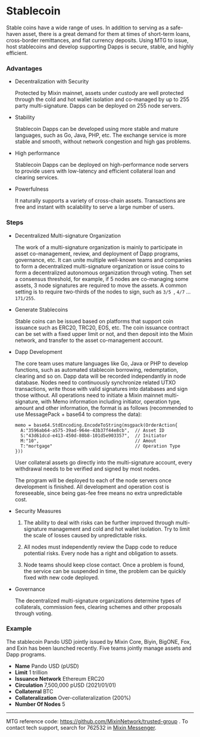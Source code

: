 # Stablecoin

Stable coins have a wide range of uses. In addition to serving as a safe-haven asset, there is a great demand for them at times of short-term loans, cross-border remittances, and fiat currency deposits. Using MTG to issue, host stablecoins and develop supporting Dapps is secure, stable, and highly efficient.

### Advantages

- Decentralization with Security
  
  Protected by Mixin mainnet, assets under custody are well protected through the cold and hot wallet isolation and co-managed by up to 255 party multi-signature. Dapps can be deployed on 255 node servers.

- Stability 
  
  Stablecoin Dapps can be developed using more stable and mature languages, such as Go, Java, PHP, etc. The exchange service is more stable and smooth, without network congestion and high gas problems. 


- High performance
  
  Stablecoin Dapps can be deployed on high-performance node servers to provide users with low-latency and efficient collateral loan and clearing services.

- Powerfulness

  It naturally supports a variety of cross-chain assets. Transactions are free and instant with scalability to serve a large number of users.

### Steps

- Decentralized Multi-signature Organization

  The work of a multi-signature organization is mainly to participate in asset co-management, review, and deployment of Dapp programs, governance, etc. It can unite multiple well-known teams and companies to form a decentralized multi-signature organization or issue coins to form a decentralized autonomous organization through voting. Then set a consensus threshold, for example, if 5 nodes are co-managing some assets, 3 node signatures are required to move the assets. A common setting is to require two-thirds of the nodes to sign, such as `3/5 `, `4/7` ... `171/255`.

- Generate Stablecoins

  Stable coins can be issued based on platforms that support coin issuance such as ERC20, TRC20, EOS, etc. The coin issuance contract can be set with a fixed upper limit or not, and then deposit into the Mixin network, and transfer to the asset co-management account.

- Dapp Development
  
  The core team uses mature languages like Go, Java or PHP to develop functions, such as automated stablecoin borrowing, redemptation, clearing and so on. Dapp data will be recorded independantly in node database. Nodes need to continuously synchronize related UTXO transactions, write those with valid signatures into databases and sign those without. All operations need to initiate a Mixin mainnet multi-signature, with Memo information including initiator, operation type, amount and other information, the format is as follows (recommended to use MessagePack + base64 to compress the data):
 
  ```golang
  memo = base64.StdEncoding.EncodeToString(msgpack(OrderAction{
    A:"3596ab64-a575-39ad-964e-43b37f44e8cb",  // Asset ID
    S:"43d61dcd-e413-450d-80b8-101d5e903357",  // Initiator
    M:"10",                                    // Amout
    T:"mortgage"                               // Operation Type
  }))
  ```

  User collateral assets go directly into the multi-signature account, every withdrawal needs to be verified and signed by most nodes.
  
  The program will be deployed to each of the node servers once development is finished. All development and operation cost is foreseeable, since being gas-fee free means no extra unpredictable cost.

- Security Measures

  1. The ability to deal with risks can be further improved through multi-signature management and cold and hot wallet isolation. Try to limit the scale of losses caused by unpredictable risks.

  2. All nodes must independently review the Dapp code to reduce potential risks. Every node has a right and obligation to assets.

  3. Node teams should keep close contact. Once a problem is found, the service can be suspended in time, the problem can be quickly fixed with new code deployed.

- Governance

  The decentralized multi-signature organizations determine types of collaterals, commission fees, clearing schemes and other proposals through voting.

### Example

The stablecoin Pando USD jointly issued by Mixin Core, Biyin, BigONE, Fox, and Exin has been launched recently. Five teams jointly manage assets and Dapp programs.

- **Name** Pando USD (pUSD)
- **Limit** 1 trillion
- **Issuance Network** Ethereum ERC20
- **Circulation** 7,500,000 pUSD (2021/01/01)
- **Collaterral** BTC
- **Collateralization** Over-collateralization (200%)
- **Number Of Nodes** 5

---
MTG reference code: https://github.com/MixinNetwork/trusted-group . To contact tech support, search for 762532 in [Mixin Messenger](https://w3c.group/c/1609251387450619).